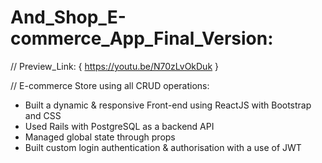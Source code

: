 # And_Shop_E-commerce_App_Final_Version:

// Preview_Link: { https://youtu.be/N70zLvOkDuk }

// E-commerce Store using all CRUD operations:

+ Built a dynamic & responsive Front-end using ReactJS with Bootstrap and CSS
+ Used Rails with PostgreSQL as a backend API 
+ Managed global state through props
+ Built custom login authentication & authorisation with a use of JWT


